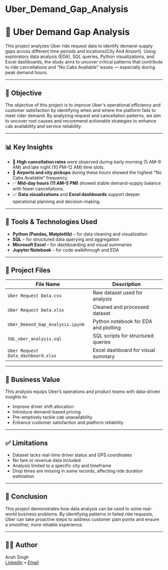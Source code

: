 # Uber_Demand_Gap_Analysis

# 🚕 Uber Demand Gap Analysis

This project analyzes Uber ride request data to identify demand-supply gaps across different time periods and locations(City And Airport). Using exploratory data analysis (EDA), SQL queries, Python visualizations, and Excel dashboards, the study aims to uncover critical patterns that contribute to ride cancellations and "No Cabs Available" issues — especially during peak demand hours.

---

## 📌 Objective

The objective of this project is to improve Uber's operational efficiency and customer satisfaction by identifying when and where the platform fails to meet rider demand. By analyzing request and cancellation patterns, we aim to uncover root causes and recommend actionable strategies to enhance cab availability and service reliability.

---

## 📊 Key Insights

- 🚫 **High cancellation rates** were observed during early morning (5 AM–9 AM) and late night (10 PM–12 AM) time slots.
- 🛫 **Airports and city pickups** during these hours showed the highest "No Cabs Available" frequency.
- ✅ **Mid-day hours (11 AM–5 PM)** showed stable demand-supply balance with fewer cancellations.
- 📈 **Data visualizations** and **Excel dashboards** support deeper operational planning and decision-making.

---

## 🧪 Tools & Technologies Used

- **Python (Pandas, Matplotlib)** – for data cleaning and visualization
- **SQL** – for structured data querying and aggregation
- **Microsoft Excel** – for dashboarding and visual summaries
- **Jupyter Notebook** – for code walkthrough and EDA

---

## 📁 Project Files

| File Name                          | Description |
|-----------------------------------|-------------|
| `Uber Request Data.csv`           | Raw dataset used for analysis |
| `Uber Request Data.xlsx`          | Cleaned and processed dataset |
| `Uber_Demand_Gap_Analysis.ipynb`  | Python notebook for EDA and plotting |
| `SQL_uber_analysis.sql`           | SQL scripts for structured queries |
| `Uber Request Data_dashboard.xlsx`| Excel dashboard for visual summary |

---

## 🧠 Business Value

This analysis equips Uber’s operations and product teams with data-driven insights to:
- Improve driver shift allocation
- Introduce demand-based pricing
- Pre-emptively tackle cab unavailability
- Enhance customer satisfaction and platform reliability

---

## ✅ Limitations

- Dataset lacks real-time driver status and GPS coordinates
- No fare or revenue data included
- Analysis limited to a specific city and timeframe
- Drop times are missing in some records, affecting ride duration estimation

---

## 📌 Conclusion

This project demonstrates how data analysis can be used to solve real-world business problems. By identifying patterns in failed ride requests, Uber can take proactive steps to address customer pain points and ensure a smoother, more reliable experience.

---

## 👨‍💻 Author

Ansh Singh  
[LinkedIn](https://www.linkedin.com/in/ansh-singh-43978928b/) • [Email](anshjob3105@gmail.com) 

